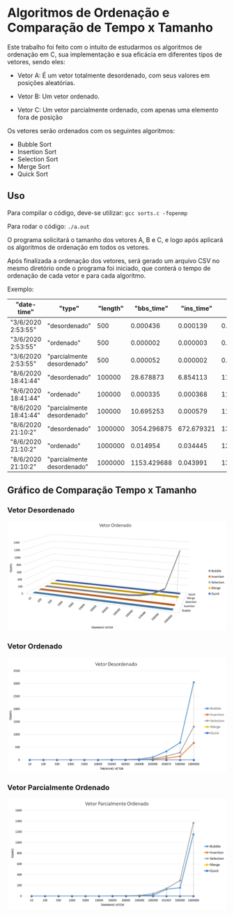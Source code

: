# Algoritmos de Ordenação e Comparação de Tempo x Tamanho

Este trabalho foi feito com o intuito de estudarmos os algoritmos de ordenação em C, sua implementação e sua eficácia em diferentes tipos de vetores, sendo eles:

- Vetor A:
É um vetor totalmente desordenado, com seus valores em posições aleatórias.

- Vetor B:
Um vetor ordenado.

- Vetor C:
Um vetor parcialmente ordenado, com apenas uma elemento fora de posição

Os vetores serão ordenados com os seguintes algoritmos:

- Bubble Sort
- Insertion Sort
- Selection Sort
- Merge Sort
- Quick Sort

## Uso
Para compilar o código, deve-se utilizar: `gcc sorts.c -fopenmp`

Para rodar o código: `./a.out`

O programa solicitará o tamanho dos vetores A, B e C, e logo após aplicará os algoritmos de ordenação em todos os vetores.

Após finalizada a ordenação dos vetores, será gerado um arquivo CSV no mesmo diretório onde o programa foi iniciado, que conterá o tempo de ordenação de cada vetor e para cada algoritmo.

Exemplo:


| "date\-time"        | "type"                     | "length" | "bbs\_time"  | "ins\_time" | "sel\_time"  | "mer\_time" | "qui\_time" |
|---------------------|----------------------------|----------|--------------|-------------|--------------|-------------|-------------|
| "3/6/2020 2:53:55"  | "desordenado"              | 500      | 0\.000436    | 0\.000139   | 0\.000309    | 0\.000097   | 0\.000041   |
| "3/6/2020 2:53:55"  | "ordenado"                 | 500      | 0\.000002    | 0\.000003   | 0\.000336    | 0\.000039   | 0\.000011   |
| "3/6/2020 2:53:55"  | "parcialmente desordenado" | 500      | 0\.000052    | 0\.000002   | 0\.000288    | 0\.000037   | 0\.000011   |
| "8/6/2020 18:41:44" | "desordenado"              | 100000   | 28\.678873   | 6\.854113   | 11\.963376   | 0\.023493   | 0\.014309   |
| "8/6/2020 18:41:44" | "ordenado"                 | 100000   | 0\.000335    | 0\.000368   | 11\.940102   | 0\.015745   | 0\.004897   |
| "8/6/2020 18:41:44" | "parcialmente desordenado" | 100000   | 10\.695253   | 0\.000579   | 11\.924920   | 0\.014523   | 0\.004739   |
| "8/6/2020 21:10:2"  | "desordenado"              | 1000000  | 3054\.296875 | 672\.679321 | 1310\.838501 | 0\.384207   | 0\.154016   |
| "8/6/2020 21:10:2"  | "ordenado"                 | 1000000  | 0\.014954    | 0\.034445   | 1299\.039307 | 0\.191146   | 0\.061240   |
| "8/6/2020 21:10:2"  | "parcialmente desordenado" | 1000000  | 1153\.429688 | 0\.043991   | 1367\.561523 | 0\.203336   | 0\.072653   |


## Gráfico de Comparação Tempo x Tamanho

### Vetor Desordenado

![chart](./ordenado.jpg)

### Vetor Ordenado

![chart](./desordenado.jpg)

### Vetor Parcialmente Ordenado

![chart](./parcialmente_ordenado.jpg)